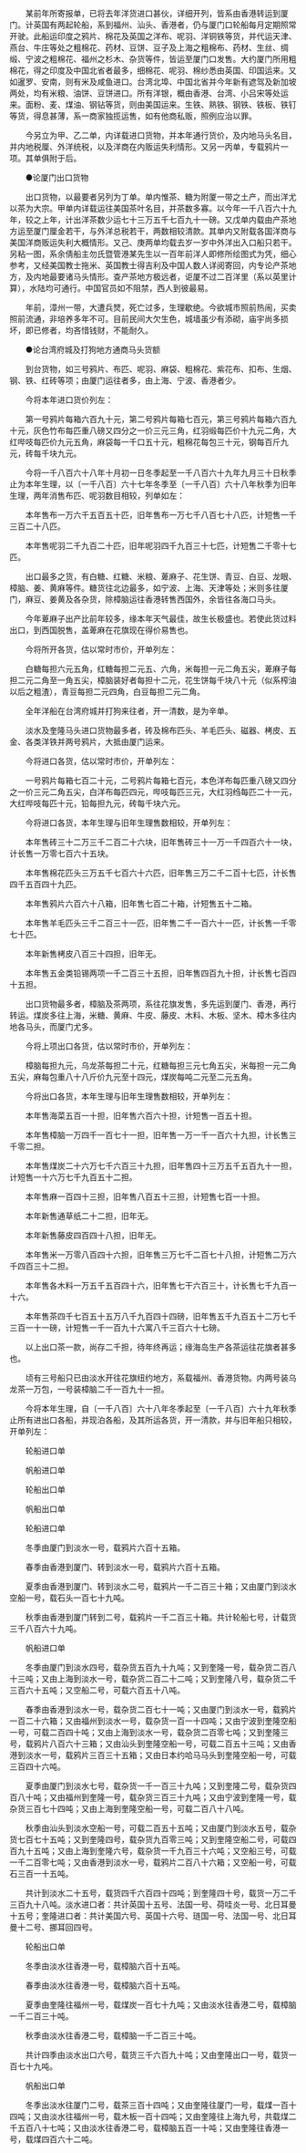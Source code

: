 <!-- { "loadSidebar": true } -->
　　某前年所寄报单，已将去年洋货进口甚伙，详细开列，皆系由香港转运到厦门。计英国有两起轮船，系到福州、汕头、香港者，仍与厦门口轮船每月定期照常开驶。此船运印度之鸦片、棉花及英国之洋布、呢羽、洋铜铁等货，并代运天津、燕台、牛庄等处之粗棉花、药材、豆饼、豆子及上海之粗棉布、药材、生丝、绸缎、宁波之粗棉花、福州之杉木、杂货等件，皆运至厦门口发售。大约厦门所用粗棉花，得之印度及中国北省者最多，细棉花、呢羽、棉纱悉由英国、印国运来。又如暹罗、安南，则有米及咸鱼进口。台湾北埠、中国北省并今年新有遮驾及新加坡两处，均有米粮、油饼、豆饼进口。所有洋银，概由香港、台湾、小吕宋等处运来。面粉、麦、煤油、钢钻等货，则由美国运来。生铁、熟铁、钢铁、铁板、铁钉等货，得息甚薄，系一商家独揽运售，如有他商私贩，照例应治以罪。

　　今另立为甲、乙二单，内详载进口货物，并本年通行货价，及内地马头名目，并内地税厘、外洋统税，以及洋商在内贩运失利情形。又另一丙单，专载鸦片一项。其单俱附于后。

　　●论厦门出口货物

　　出口货物，以最要者另列为丁单。单内惟茶、糖为附厦一带之土产，而出洋尤以茶为大宗。甲单内详载运往美国茶叶名目，并茶数多寡。以今年一千八百六十九年，较之上年，计出洋茶数少运七十三万五千七百九十一磅。又戊单内载由产茶地方运至厦门厘金若干，与外洋总税若干，两数相较清款。其单内又附载各国洋商与美国洋商贩运失利大概情形。又己、庚两单均载去岁一岁中外洋出入口船只若干。另粘一图，系余倩船主勿氏暨管港某先生以一百年前洋人即修所绘图式为凭，细心参考，又经美国教士拖米、英国教士得吉利及中国人数人详阅寄回，内专论产茶地方，及内地最要诸马头情形。查产茶地方极远者，讵厦不过二百洋里（系以英里计算），水陆均可通行。中国官员如不阻禁，西人到彼最易。

　　年前，漳州一带，大遭兵燹，死亡过多，生理歇绝。今欲城市照前热闹，买卖照前流通，非培养多年不可。目前民间大欠生色，城墙虽少有添砌，庙宇尚多损坏，即已修者，均吝惜钱财，不能耐久。

　　●论台湾府城及打狗地方通商马头货额

　　到台货物，如三号鸦片、布匹、呢羽、麻袋、粗棉花、紫花布、扣布、生烟、钢、铁、红砖等项；由厦门运往者多，由上海、宁波、香港者少。

　　今将本年进口货价列左：

　　第一号鸦片每箱六百九十元，第二号鸦片每箱七百元，第三号鸦片每箱六百九十元，灰色竹布每匹重八磅又四分之一价三元三角，红羽缎每匹价十九元二角，大红哔吱每匹价九元五角，麻袋每一千口五十元，粗棉花每包三十元，钢每百斤九元，砖每千块九元。

　　今将一千八百六十八年十月初一日冬季起至一千八百六十九年九月三十日秋季止为本年生理，以〔一千八百〕六十七年冬季至〔一千八百〕六十八年秋季为旧年生理，两年消售布匹、呢羽数目相较，列单如左：

　　本年售布一万六千五百五十匹，旧年售布一万七千八百七十八匹，计短售一千三百二十八匹。

　　本年售呢羽二千九百二十匹，旧年呢羽四千九百三十七匹，计短售二千零十七匹。

　　出口最多之货，有白糖、红糖、米粮、萆麻子、花生饼、青豆、白豆、龙眼、樟脑、姜、黄麻等件。糖货往北边最多，如宁波、上海、天津等处；米则多往厦门，麻豆、姜黄及各杂货，除樟脑运往香港转售西国外，余皆往各海口马头。

　　今年萆麻子出产比前年较多，缘本年天气最佳，故生长极盛也。若使此货过料出口，到西国脱售，盖萆麻在花旗现在得价易售也。

　　今将所开各货，估以常时市价，开单列左：

　　白糖每担六元五角，红糖每担二元五、六角，米每担一元二角五尖，萆麻子每担二元二角至一角五尖，樟脑装好者每担十二元，花生饼每千块八十元（似系榨油以后之粗渣），青豆每担二元四角，白豆每担二元二角。

　　全年洋船在台湾府城并打狗来往者，开一清数，是为辛单。

　　淡水及奎隆马头进口货物最多者，砖及棉布匹头、羊毛匹头、磁器、栲皮、五金、各类洋铁并两号鸦片，大抵由厦门运来。

　　今将进口各货，估以常时市价，开单列左：

　　一号鸦片每箱七百二十元，二号鸦片每箱七百元，本色洋布每匹重八磅又四分之一价三元二角五尖，白洋布每匹四元，哔吱每匹三元，大红羽绉每匹二十一元，大红哔吱每匹十元，铅每担九元，砖每千块六元。

　　今将进口各货，本年生理与旧年生理售数相较，开单列左：

　　本年售砖三十二万三千二百二十六块，旧年售砖三十一万一千四百六十一块，计长售一万零七百六十五块。

　　本年售棉花匹头三万五千七百六十六匹，旧年售三万二千二百十七匹，计长售四千五百四十九匹。

　　本年售鸦片六百六十八箱，旧年售七百二十箱，计短售五十二箱。

　　本年售羊毛匹头三千二百三十一匹，旧年售二千一百六十一匹，计长售一千零七十匹。

　　本年新售栲皮八百三十四担，旧年无。

　　本年售五金类铅锡两项一千二百三十五担，旧年售四百九十担，计长售七百四十五担。

　　出口货物最多者，樟脑及茶两项，系往花旗发售，多先运到厦门、香港，再行转运。煤炭多往上海，米糖、黄麻、牛皮、藤皮、木料、木板、坚木、樟木多往内地各马头，而厦门尤多。

　　今将上项出口各货，估以常时市价，开单列左：

　　樟脑每担九元，乌龙茶每担二十元，红糖每担三元七角五尖，米每担一元二角五尖，麻每包重八十八斤价九元至十四元，煤炭每吨二元至二元五角。

　　今将出口各货，本年生理与旧年生理售数相较，开单列左：

　　本年售海菜五百一十担，旧年售六百六十担，计短售一百五十担。

　　本年售樟脑一万四千一百七十一担，旧年售一万一千一百六十九担，计长售三千零二担。

　　本年售煤炭二十六万七千六百三十九担，旧年售四十三万五千五百九十一担，计短售一十六万七千九百五十二担。

　　本年售麻一百四十三担，旧年售八百五十三担，计短售七百一十担。

　　本年新售通草纸二十二担，旧年无。

　　本年新售藤皮四百四十八担，旧年无。

　　本年售米一万零八百四十六担，旧年售三万七千二百七十八担，计短售二万六千四百三十二担。

　　本年售各木料一万五千五百四十六，旧年售七干六百三十，计长售七千九百一十六。

　　本年售茶四千七百五十五万八千九百四十四磅，旧年售五千九百五十二万七千三百一十一磅，计短售一千一百九十六寓八千三百六十七磅。

　　以上出口茶一款，尚存二千担，待年终再运；缘海岛生产各茶运往花旗者甚多也。

　　顷有三号船只已由淡水开往花旗纽约地方，系载福州、香港货物。内两号装乌龙茶一万包，一号装樟脑二千一百九十一担。

　　今将本年生理，自〔一千八百〕六十八年冬季起至〔一千八百〕六十九年秋季止所有进出口各船，并现泊各船，及其所运各货，开一清款，并与旧年船只相较，开单列左：

　　轮船进口单

　　帆船进口单

　　轮船出口单

　　帆船出口单

　　轮船进口单

　　冬季由厦门到淡水一号，载鸦片六百十五箱。

　　春季由香港到厦门、转到淡水一号，载鸦片六百十五箱。

　　夏季由香港到厦门、转到淡水二号，载鸦片一千二百三十箱；又由厦门到淡水空船一号，载石头一百七十九吨。

　　秋季由香港到厦门转到二号，载鸦片一千二百三十箱。共计轮船七号，计载货三千八百六十九吨。

　　帆船进口单

　　冬季由厦门到淡水四号，载杂货五百九十九吨；又到奎隆一号，载杂货二百八十三吨；又由上海到淡水一号，载杂货二百二十二吨；又到奎隆八号，载杂货二千三百六十五吨；又空船二号，可载六百五十八吨。

　　春季由香港到淡水一号，载杂货二百七十一吨；又由厦门到淡水一号，载鸦片一百二十六箱；又由福州到淡水一号，载杂货一百一十四吨；又由宁波到奎隆空船一号，可载二百四十吨；又由上海到淡水一号，载杂货二百零七吨；又到奎隆三号，载鸦片八百六十三箱；又由汕头到奎隆空船一号，可载二百五十三吨；又由香港到淡水一号，载鸦片三百三十五箱；又由日本约哈马马头到奎隆空船一号，可载三百四十六吨。

　　夏季由厦门到淡水七号，载杂货一千一百三十九吨；又到奎隆二号，载杂货四百八十吨；又由福州到奎隆一号，载杂货三百三十九吨；又由宁波到奎隆一号，载杂货三百七十四吨；又由上海到奎隆空船一号，可载二百八十八吨。

　　秋季由汕头到淡水空船一号，可载二百五十五吨；又由厦门到淡水五号，载杂货七百七十五吨；又到奎隆四号，载杂货九百零三吨；又到奎隆空船二号，可载四百九十五吨；又由上海到奎隆六号，载杂货一千九百三十六吨；又空船三号，可载一千二百零七吨；又由香港到淡水一号，载鸦片二百八十六箱；又空船一号，可载石三百一十五吨。

　　共计到淡水二十五号，载货四千六百四十四吨；到奎隆四十号，载货一万二千三百九十八吨。淡水进口者：共计英国十五号、法国一号、荷哇炎一号、北日耳曼十五号；奎隆进口者：共计美国六号、英国十六号、琏国一号、法国一号、北日耳曼十二号、挪耳回四号。

　　轮船出口单

　　冬季由淡水往香港一号，载樟脑六百十五吨。

　　春季由淡水往香港一号，载樟脑六百十五吨。

　　夏季由奎隆往福州一号，载煤炭一百七十九吨；又由淡水往香港二号，载樟脑一千二百三十吨。

　　秋季由淡水往香港二号，载樟脑一千二百三十吨。

　　共计四季由淡水出口六号，载货三千六百九十吨；又由奎隆出口一号，载货一百七十九吨。

　　帆船出口单

　　冬季出淡水往厦门二号，载茶三百十四吨；又由奎隆往厦门一号，载煤一百十四吨；又由淡水往福州一号，载木板一百十四吨；又由奎隆往上海九号，共载煤二千五百八十七吨；又由淡水往香港二号，载樟脑五百一十吨；又由奎隆往香港一号，载煤四百六十二吨。

